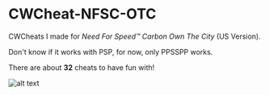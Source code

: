 # CWCheat-NFSC-OTC
CWCheats I made for *Need For Speed™ Carbon Own The City* (US Version).

Don't know if it works with PSP, for now, only PPSSPP works.

There are about **32** cheats to have fun with!

![alt text](https://repository-images.githubusercontent.com/513508714/a6804422-9133-45c5-89bd-bf0ce36469cf)

